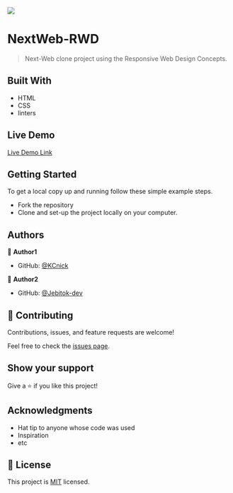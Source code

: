 ![](https://img.shields.io/badge/Microverse-blueviolet)

# NextWeb-RWD

> Next-Web clone project using the Responsive Web Design Concepts.

<!-- ![screenshot](./app_screenshot.png) -->

<!-- Additional description about the project and its features. -->

## Built With

- HTML
- CSS
- linters 

## Live Demo

[Live Demo Link](https://jebitok-dev.github.io/NextWeb-RWD/)


## Getting Started

To get a local copy up and running follow these simple example steps.

- Fork the repository
- Clone and set-up the project locally on your computer.


## Authors

👤 **Author1**

- GitHub: [@KCnick](https://github.com/KCnick)


👤 **Author2**

- GitHub: [@Jebitok-dev](https://github.com/Jebitok-dev)


## 🤝 Contributing

Contributions, issues, and feature requests are welcome!

Feel free to check the [issues page](issues/).

## Show your support

Give a ⭐️ if you like this project!

## Acknowledgments

- Hat tip to anyone whose code was used
- Inspiration
- etc

## 📝 License

This project is [MIT](lic.url) licensed.
